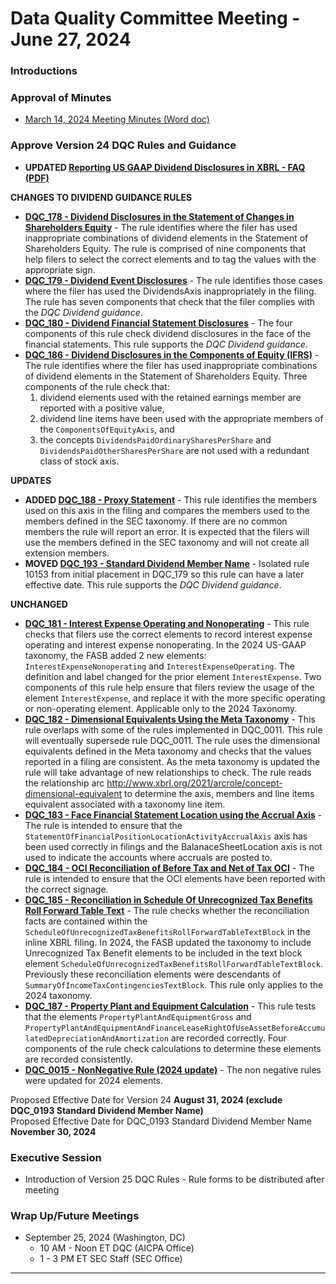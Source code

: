 # Data Quality Committee Meeting - June 27, 2024

### Introductions

### Approval of Minutes
  + [March 14, 2024 Meeting Minutes (Word doc)](https://github.com/DataQualityCommittee/documentation/raw/master/meetings/jun_2024/DRAFTDQCMeetingNotes240314.docx)

### Approve Version 24 DQC Rules and Guidance 

  - **UPDATED [Reporting US GAAP Dividend Disclosures in XBRL - FAQ (PDF)](https://github.com/DataQualityCommittee/documentation/raw/master/guidance/guid-dividend.pdf)**
    
  **CHANGES TO DIVIDEND GUIDANCE RULES**
  - **[DQC_178 - Dividend Disclosures in the Statement of Changes in Shareholders Equity](https://github.com/dataqualitycommittee/dqc_us_rules/tree/v24/docs/DQC_US_0178/DQC_0178.md)** - The rule identifies where the filer has used inappropriate combinations of dividend elements in the Statement of Shareholders Equity. The rule is comprised of nine components that help filers to select the correct elements and to tag the values with the appropriate sign.
  - **[DQC_179 - Dividend Event Disclosures](https://github.com/dataqualitycommittee/dqc_us_rules/tree/v24/docs/DQC_US_0179/DQC_0179.md)** - The rule identifies those cases where the filer has used the DividendsAxis inappropriately in the filing.  The rule has seven components that check that the filer complies with the _DQC Dividend guidance_.
  - **[DQC_180 - Dividend Financial Statement Disclosures](https://github.com/dataqualitycommittee/dqc_us_rules/tree/v24/docs/DQC_US_0180/DQC_0180.md)** - The four components of this rule check dividend disclosures in the face of the financial statements. This rule supports the _DQC Dividend guidance_.
  - **[DQC_186 - Dividend Disclosures in the Components of Equity (IFRS)](https://github.com/dataqualitycommittee/dqc_us_rules/tree/v24/docs/DQC_IFRS_0186/DQC_0186.md)** - The rule identifies where the filer has used inappropriate combinations of dividend elements in the Statement of Shareholders Equity.  Three components of the rule check that: 
     1) dividend elements used with the retained earnings member are reported with a positive value, 
     2) dividend line items have been used with the appropriate members of the `ComponentsOfEquityAxis`, and 
     3) the concepts `DividendsPaidOrdinarySharesPerShare` and `DividendsPaidOtherSharesPerShare` are not used with a redundant class of stock axis.
    
  **UPDATES**
  - **ADDED [DQC_188 - Proxy Statement](https://github.com/dataqualitycommittee/dqc_us_rules/tree/v24/docs/DQC_US_0188/DQC_0188.md)** - This rule identifies the members used on this axis in the filing and compares the members used to the members defined in the SEC taxonomy.  If there are no common members the rule will report an error. It is expected that the filers will use the members defined in the SEC taxonomy and will not create all extension members. 
  - **MOVED [DQC_193 - Standard Dividend Member Name](https://github.com/dataqualitycommittee/dqc_us_rules/tree/v24/docs/DQC_US_0193/DQC_0193.md)** - Isolated rule 10153 from initial placement in DQC_179 so this rule can have a later effective date. This rule supports the _DQC Dividend guidance_. 
    
  **UNCHANGED**  
  - **[DQC_181 - Interest Expense Operating and Nonoperating](https://github.com/dataqualitycommittee/dqc_us_rules/tree/v24/docs/DQC_US_0181/DQC_0181.md)** - This rule checks that filers use the correct elements to record interest expense operating and interest expense nonoperating. In the 2024 US-GAAP taxonomy, the FASB added 2 new elements: `InterestExpenseNonoperating` and `InterestExpenseOperating`. The definition and label changed for the prior element `InterestExpense`.  Two components of this rule help ensure that filers review the usage of the element `InterestExpense`, and replace it with the more specific operating or non-operating element.  Applicable only to the 2024 Taxonomy.
  - **[DQC_182 - Dimensional Equivalents Using the Meta Taxonomy](https://github.com/dataqualitycommittee/dqc_us_rules/tree/v24/docs/DQC_US_0182/DQC_0182.md)** - This rule overlaps with some of the rules implemented in DQC_0011. This rule will eventually supersede rule DQC_0011. The rule uses the dimensional equivalents defined in the Meta taxonomy and checks that the values reported in a filing are consistent. As the meta taxonomy is updated the rule will take advantage of new relationships to check.
The rule reads the relationship arc http://www.xbrl.org/2021/arcrole/concept-dimensional-equivalent to determine the axis, members and line items equivalent associated with a taxonomy line item.
  - **[DQC_183 - Face Financial Statement Location using the Accrual Axis](https://github.com/dataqualitycommittee/dqc_us_rules/tree/v24/docs/DQC_US_0183/DQC_0183.md)** - The rule is intended to ensure that the `StatementOfFinancialPositionLocationActivityAccrualAxis` axis has been used correctly in filings and the BalanaceSheetLocation axis is not used to indicate the accounts where accruals are posted to.
  - **[DQC_184 - OCI Reconciliation of Before Tax and Net of Tax OCI](https://github.com/dataqualitycommittee/dqc_us_rules/tree/v24/docs/DQC_US_0184/DQC_0184.md)** - The rule is intended to ensure that the OCI elements have been reported with the correct signage.
  - **[DQC_185 - Reconciliation in Schedule Of Unrecognized Tax Benefits Roll Forward Table Text](https://github.com/dataqualitycommittee/dqc_us_rules/tree/v24/docs/DQC_US_0185/DQC_0185.md)** - The rule checks whether the reconciliation facts are contained within the `ScheduleOfUnrecognizedTaxBenefitsRollForwardTableTextBlock` in the inline XBRL filing. In 2024, the FASB updated the taxonomy to include Unrecognized Tax Benefit elements to be included in the text block element `ScheduleOfUnrecognizedTaxBenefitsRollForwardTableTextBlock`. Previously these reconciliation elements were descendants of `SummaryOfIncomeTaxContingenciesTextBlock`. This rule only applies to the 2024 taxonomy.
  - **[DQC_187 - Property Plant and Equipment Calculation](https://github.com/dataqualitycommittee/dqc_us_rules/tree/v24/docs/DQC_US_0187/DQC_0187.md)** - This rule tests that the elements `PropertyPlantAndEquipmentGross` and  `PropertyPlantAndEquipmentAndFinanceLeaseRightOfUseAssetBeforeAccumulatedDepreciationAndAmortization` are recorded correctly.  Four components of the rule check calculations to determine these elements are recorded consistently.
  - **[DQC_0015 - NonNegative Rule (2024 update)](https://github.com/dataqualitycommittee/dqc_us_rules/tree/v24/docs/DQC_US_0015/DQC_0015.md)** - The non negative rules were updated for 2024 elements.  


Proposed Effective Date for Version 24 **August 31, 2024 (exclude DQC_0193 Standard Dividend Member Name)**  
Proposed Effective Date for DQC_0193 Standard Dividend Member Name **November 30, 2024** 

### Executive Session
  - Introduction of Version 25 DQC Rules - Rule forms to be distributed after meeting
### Wrap Up/Future Meetings
  - September 25, 2024 (Washington, DC)
    - 10 AM - Noon ET DQC (AICPA Office)
    - 1 - 3 PM ET SEC Staff (SEC Office) 
______________________
